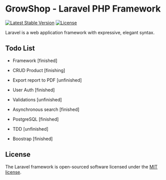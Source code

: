 # GrowShop - Laravel PHP Framework

[![Latest Stable Version](https://poser.pugx.org/laravel/framework/v/stable.svg)](https://packagist.org/packages/laravel/framework)
[![License](https://poser.pugx.org/laravel/framework/license.svg)](https://packagist.org/packages/laravel/framework)

Laravel is a web application framework with expressive, elegant syntax.

## Todo List
- Framework [finished]
- CRUD Product [finishing]
- Export report to PDF [unfinished]
- User Auth [finished]
- Validations [unfinished]
- Asynchronous search [finished]
- PostgreSQL [finished]

- TDD [unfinished]
- Boostrap [finished]

## License

The Laravel framework is open-sourced software licensed under the [MIT license](http://opensource.org/licenses/MIT).
